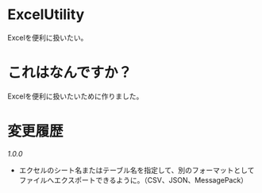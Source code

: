# ExcelUtility
Excelを便利に扱いたい。

# これはなんですか？
Excelを便利に扱いたいために作りました。

# 変更履歴
*1.0.0*
* エクセルのシート名またはテーブル名を指定して、別のフォーマットとしてファイルへエクスポートできるように。（CSV、JSON、MessagePack）
